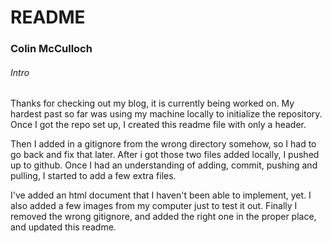 # README

### Colin McCulloch


###### Intro
Thanks for checking out my blog, it is currently being worked on. My hardest past so far was using my machine locally to initialize the repository. Once I got the repo set up, I created this readme file with only a header.

Then I added in a gitignore from the wrong directory somehow, so I had to go back and fix that later. After i got those two files added locally, I pushed up to github. Once I had an understanding of adding, commit, pushing and pulling, I started to add a few extra files. 

I've added an html document that I haven't been able to implement, yet. I also added a few images from my computer just to test it out. Finally I removed the wrong gitignore, and added the right one in the proper place, and updated this readme. 
